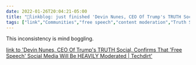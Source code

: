 ```yaml
---
date: 2022-01-26T20:04:21-05:00
title: "🔗linkblog: just finished 'Devin Nunes, CEO Of Trump's TRUTH Social, Confirms That 'Free Speech' Social Media Will Be HEAVILY Moderated | Techdirt'"
tags: ["link","Communities","free speech","content moderation","Truth Social","Donald Trump"]
---
```

This inconsistency is mind boggling.
 
[link to 'Devin Nunes, CEO Of Trump's TRUTH Social, Confirms That 'Free Speech' Social Media Will Be HEAVILY Moderated | Techdirt'](https://www.techdirt.com/articles/20220125/11223948355/devin-nunes-ceo-trumps-truth-social-confirms-that-free-speech-social-media-will-be-heavily-moderated.shtml)
